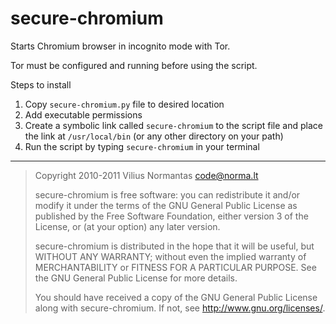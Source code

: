 # secure-chromium

Starts Chromium browser in incognito mode with Tor.

Tor must be configured and running before using the script.

Steps to install
1. Copy `secure-chromium.py` file to desired location
2. Add executable permissions
3. Create a symbolic link called `secure-chromium` to the script file and place the link at 
`/usr/local/bin` (or any other directory on your path)
4. Run the script by typing `secure-chromium` in your terminal

***
> Copyright 2010-2011 Vilius Normantas <code@norma.lt>
> 
> secure-chromium is free software: you can redistribute it and/or modify it under the terms of the
> GNU General Public License as published by the Free Software Foundation, either version 3 of the
> License, or (at your option) any later version.
> 
> secure-chromium is distributed in the hope that it will be useful, but WITHOUT ANY WARRANTY;
> without even the implied warranty of MERCHANTABILITY or FITNESS FOR A PARTICULAR PURPOSE. See the
> GNU General Public License for more details.
> 
> You should have received a copy of the GNU General Public License along with secure-chromium. If
> not, see <http://www.gnu.org/licenses/>.
